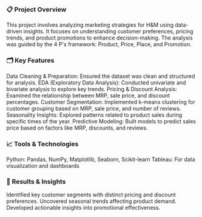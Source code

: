 ### 📋 Project Overview
This project involves analyzing marketing strategies for H&M using data-driven insights. It focuses on understanding customer preferences, pricing trends, and product promotions to enhance decision-making. The analysis was guided by the 4 P's framework: Product, Price, Place, and Promotion.

 

### 🗂️ Key Features
Data Cleaning & Preparation: Ensured the dataset was clean and structured for analysis.
EDA (Exploratory Data Analysis): Conducted univariate and bivariate analysis to explore key trends.
Pricing & Discount Analysis: Examined the relationship between MRP, sale price, and discount percentages.
Customer Segmentation: Implemented k-means clustering for customer grouping based on MRP, sale price, and number of reviews.
Seasonality Insights: Explored patterns related to product sales during specific times of the year.
Predictive Modeling: Built models to predict sales price based on factors like MRP, discounts, and reviews.

### 📈 Tools & Technologies
Python: Pandas, NumPy, Matplotlib, Seaborn, Scikit-learn
Tableau: For data visualization and dashboards

### 🚀 Results & Insights
Identified key customer segments with distinct pricing and discount preferences.
Uncovered seasonal trends affecting product demand.
Developed actionable insights into promotional effectiveness.


